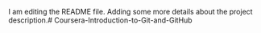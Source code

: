 I am editing the README file. Adding some more details about the project description.# Coursera-Introduction-to-Git-and-GitHub
